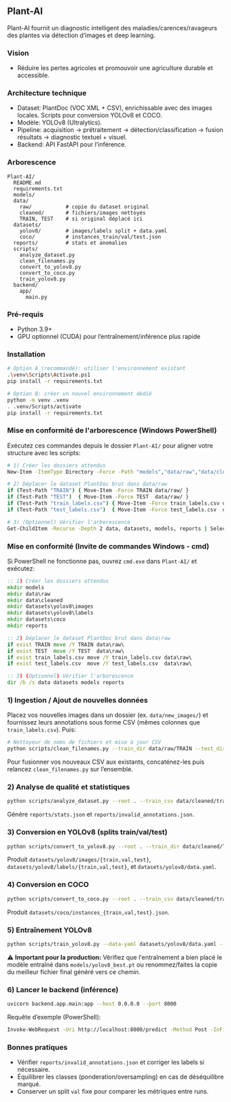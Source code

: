 ## Plant-AI

Plant-AI fournit un diagnostic intelligent des maladies/carences/ravageurs des plantes via détection d’images et deep learning.

### Vision
- Réduire les pertes agricoles et promouvoir une agriculture durable et accessible.

### Architecture technique
- Dataset: PlantDoc (VOC XML + CSV), enrichissable avec des images locales. Scripts pour conversion YOLOv8 et COCO.
- Modèle: YOLOv8 (Ultralytics).
- Pipeline: acquisition → prétraitement → détection/classification → fusion résultats → diagnostic textuel + visuel.
- Backend: API FastAPI pour l’inférence.

### Arborescence
```
Plant-AI/
  README.md
  requirements.txt
  models/
  data/
    raw/           # copie du dataset original
    cleaned/       # fichiers/images nettoyés
    TRAIN, TEST    # si original déplacé ici
  datasets/
    yolov8/        # images/labels split + data.yaml
    coco/          # instances_train/val/test.json
  reports/         # stats et anomalies
  scripts/
    analyze_dataset.py
    clean_filenames.py
    convert_to_yolov8.py
    convert_to_coco.py
    train_yolov8.py
  backend/
    app/
      main.py
```

### Pré-requis
- Python 3.9+
- GPU optionnel (CUDA) pour l’entraînement/inférence plus rapide

### Installation
```bash
# Option A (recommandé): utiliser l'environnement existant
.\venv\Scripts\Activate.ps1
pip install -r requirements.txt

# Option B: créer un nouvel environnement dédié
python -m venv .venv
. .venv/Scripts/activate
pip install -r requirements.txt
```

### Mise en conformité de l'arborescence (Windows PowerShell)
Exécutez ces commandes depuis le dossier `Plant-AI/` pour aligner votre structure avec les scripts:
```bash
# 1) Créer les dossiers attendus
New-Item -ItemType Directory -Force -Path "models","data/raw","data/cleaned","datasets/yolov8/images","datasets/yolov8/labels","datasets/coco","reports" | Out-Null

# 2) Déplacer le dataset PlantDoc brut dans data/raw
if (Test-Path "TRAIN") { Move-Item -Force TRAIN data/raw/ }
if (Test-Path "TEST")  { Move-Item -Force TEST  data/raw/ }
if (Test-Path "train_labels.csv") { Move-Item -Force train_labels.csv data/raw/ }
if (Test-Path "test_labels.csv")  { Move-Item -Force test_labels.csv  data/raw/ }

# 3) (Optionnel) Vérifier l'arborescence
Get-ChildItem -Recurse -Depth 2 data, datasets, models, reports | Select-Object FullName
```

### Mise en conformité (Invite de commandes Windows - cmd)
Si PowerShell ne fonctionne pas, ouvrez `cmd.exe` dans `Plant-AI/` et exécutez:
```bat
:: 1) Créer les dossiers attendus
mkdir models
mkdir data\raw
mkdir data\cleaned
mkdir datasets\yolov8\images
mkdir datasets\yolov8\labels
mkdir datasets\coco
mkdir reports

:: 2) Déplacer le dataset PlantDoc brut dans data\raw
if exist TRAIN move /Y TRAIN data\raw\
if exist TEST  move /Y TEST  data\raw\
if exist train_labels.csv move /Y train_labels.csv data\raw\
if exist test_labels.csv  move /Y test_labels.csv  data\raw\

:: 3) (Optionnel) Vérifier l'arborescence
dir /b /s data datasets models reports
```

### 1) Ingestion / Ajout de nouvelles données
Placez vos nouvelles images dans un dossier (ex. `data/new_images/`) et fournissez leurs annotations sous forme CSV (mêmes colonnes que `train_labels.csv`). Puis:
```bash
# Nettoyeur de noms de fichiers et mise à jour CSV
python scripts/clean_filenames.py --train_dir data/raw/TRAIN --test_dir data/raw/TEST --train_csv data/raw/train_labels.csv --test_csv data/raw/test_labels.csv --out_dir data/cleaned
```
Pour fusionner vos nouveaux CSV aux existants, concaténez-les puis relancez `clean_filenames.py` sur l’ensemble.

### 2) Analyse de qualité et statistiques
```bash
python scripts/analyze_dataset.py --root . --train_csv data/cleaned/train_labels.csv --test_csv data/cleaned/test_labels.csv --out reports
```
Génère `reports/stats.json` et `reports/invalid_annotations.json`.

### 3) Conversion en YOLOv8 (splits train/val/test)
```bash
python scripts/convert_to_yolov8.py --root . --train_dir data/cleaned/TRAIN --test_dir data/cleaned/TEST --train_csv data/cleaned/train_labels.csv --test_csv data/cleaned/test_labels.csv --out datasets/yolov8 --val_ratio 0.1
```
Produit `datasets/yolov8/images/{train,val,test}`, `datasets/yolov8/labels/{train,val,test}`, et `datasets/yolov8/data.yaml`.

### 4) Conversion en COCO
```bash
python scripts/convert_to_coco.py --root . --train_csv data/cleaned/train_labels.csv --test_csv data/cleaned/test_labels.csv --out datasets/coco --val_ratio 0.1
```
Produit `datasets/coco/instances_{train,val,test}.json`.

### 5) Entraînement YOLOv8
```bash
python scripts/train_yolov8.py --data-yaml datasets/yolov8/data.yaml --model yolov8n.pt --imgsz 640 --epochs 50 --batch 16 --device auto
```

⚠️ **Important pour la production:** Vérifiez que l'entraînement a bien placé le modèle entraîné dans `models/yolov8_best.pt` ou renommez/faites la copie du meilleur fichier final généré vers ce chemin.

### 6) Lancer le backend (inférence)
```bash
uvicorn backend.app.main:app --host 0.0.0.0 --port 8000
```
Requête d’exemple (PowerShell):
```bash
Invoke-WebRequest -Uri http://localhost:8000/predict -Method Post -InFile path\to\image.jpg -ContentType 'application/octet-stream'
```

### Bonnes pratiques
- Vérifier `reports/invalid_annotations.json` et corriger les labels si nécessaire.
- Équilibrer les classes (ponderation/oversampling) en cas de déséquilibre marqué.
- Conserver un split `val` fixe pour comparer les métriques entre runs.




